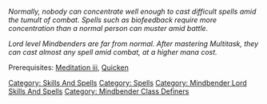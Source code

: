 *Normally, nobody can concentrate well enough to cast difficult spells
amid the tumult of combat. Spells such as biofeedback require more
concentration than a normal person can muster amid battle.*

*Lord level Mindbenders are far from normal. After mastering Multitask,
they can cast almost any spell amid combat, at a higher mana cost.*

Prerequisites: [Meditation iii](Meditation_iii "wikilink"),
[Quicken](Quicken "wikilink")

[Category: Skills And Spells](Category:_Skills_And_Spells "wikilink")
[Category: Spells](Category:_Spells "wikilink") [Category: Mindbender
Lord Skills And
Spells](Category:_Mindbender_Lord_Skills_And_Spells "wikilink")
[Category: Mindbender Class
Definers](Category:_Mindbender_Class_Definers "wikilink")
